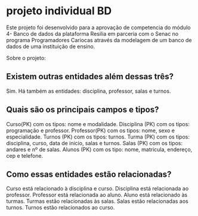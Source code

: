 # projeto individual BD

Este projeto foi desenvolvido para a aprovação de competencia do módulo 4- Banco de dados da plataforma Resilia em parceria com o Senac no programa Programadores Cariocas através da modelagem de um banco de dados de uma instituição de ensino.

Sobre o projeto:

## Existem outras entidades além dessas três?
Sim. Há também as entidades: disciplina, professor, salas e turnos.

## Quais são os principais campos e tipos?

 Curso(PK) com os tipos: nome e modalidade.
 Disciplina (PK) com os tipos: programação e professor.
 Professor(PK) com os tipos: nome, sexo e especialidade.
 Turnos (PK) com os tipos: turnos.
 Turma (PK) com os tipos: disciplina, curso, data de inicio, salas e turnos.
 Salas (PK) com os tipos: andares e nº de salas.
 Alunos (PK) com os tipo: nome, matricula, endereço, cep e telefone.

## Como essas entidades estão relacionadas?
Curso está relacionado à disciplina e curso.
Disciplina está relacionada ao professor.
Professor está relacionada ao aluno.
Aluno está relacionado às turmas.
Turmas estão relacionadas às salas.
Salas estão relacionadas aos turnos.
Turnos estão relacionados ao curso.
